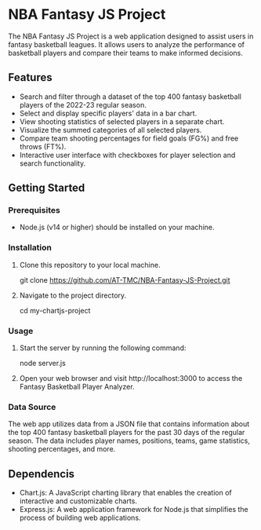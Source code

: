 # NBA Fantasy JS Project

The NBA Fantasy JS Project is a web application designed to assist users in fantasy basketball leagues. It allows users to analyze the performance of basketball players and compare their teams to make informed decisions.

## Features

- Search and filter through a dataset of the top 400 fantasy basketball players of the 2022-23 regular season.
- Select and display specific players' data in a bar chart.
- View shooting statistics of selected players in a separate chart.
- Visualize the summed categories of all selected players.
- Compare team shooting percentages for field goals (FG%) and free throws (FT%).
- Interactive user interface with checkboxes for player selection and search functionality.

## Getting Started

### Prerequisites

- Node.js (v14 or higher) should be installed on your machine.

### Installation

1. Clone this repository to your local machine.

    git clone https://github.com/AT-TMC/NBA-Fantasy-JS-Project.git

2. Navigate to the project directory.

    cd my-chartjs-project

### Usage

1. Start the server by running the following command:

    node server.js 

2. Open your web browser and visit http://localhost:3000 to access the Fantasy Basketball Player Analyzer.

### Data Source

The web app utilizes data from a JSON file that contains information about the top 400 fantasy basketball players for the past 30 days of the regular season. The data includes player names, positions, teams, game statistics, shooting percentages, and more.

## Dependencis

- Chart.js: A JavaScript charting library that enables the creation of interactive and customizable charts.
- Express.js: A web application framework for Node.js that simplifies the process of building web applications.























